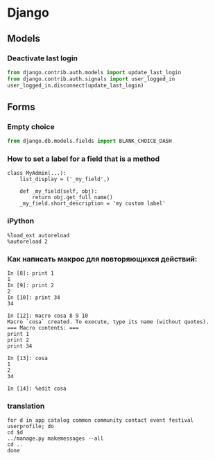 # Django

## Models

### Deactivate last login

```python
from django.contrib.auth.models import update_last_login
from django.contrib.auth.signals import user_logged_in
user_logged_in.disconnect(update_last_login)
```

## Forms

### Empty choice

```python
from django.db.models.fields import BLANK_CHOICE_DASH
```

### How to set a label for a field that is a method

	class MyAdmin(...):
		list_display = ('_my_field',)

		def _my_field(self, obj):
			return obj.get_full_name()
		_my_field.short_description = 'my custom label'


### iPython

	%load_ext autoreload
	%autoreload 2

### Как написать макрос для повторяющихся действий:

	In [8]: print 1
	1
	In [9]: print 2
	2
	In [10]: print 34
	34

	In [12]: macro cosa 8 9 10
	Macro `cosa` created. To execute, type its name (without quotes).
	=== Macro contents: ===
	print 1
	print 2
	print 34

	In [13]: cosa
	1
	2
	34

	In [14]: %edit cosa


### translation

    for d in app catalog common community contact event festival userprofile; do
    cd $d
    ../manage.py makemessages --all
    cd ..
    done
